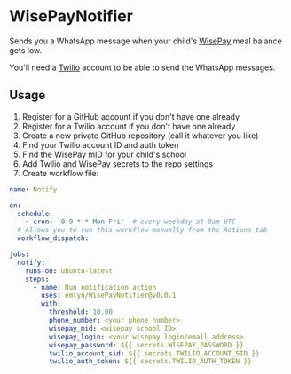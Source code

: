 # WisePayNotifier

Sends you a WhatsApp message when your child's
[WisePay](https://www.wisepay.co.uk/store/generic/parent_login.asp)
meal balance gets low.

You'll need a [Twilio](https://www.twilio.com/) account
to be able to send the WhatsApp messages.

## Usage

1. Register for a GitHub account if you don't have one already
1. Register for a Twilio account if you don't have one already
1. Create a new private GitHub repository (call it whatever you like)
1. Find your Twilio account ID and auth token
1. Find the WisePay mID for your child's school
1. Add Twilio and WisePay secrets to the repo settings
1. Create workflow file:

```yaml
name: Notify

on:
  schedule:
    - cron: '0 9 * * Mon-Fri'  # every weekday at 9am UTC
  # Allows you to run this workflow manually from the Actions tab
  workflow_dispatch:

jobs:
  notify:
    runs-on: ubuntu-latest
    steps:
      - name: Run notification action
        uses: emlyn/WisePayNotifier@v0.0.1
        with:
          threshold: 10.00
          phone_number: <your phone number>
          wisepay_mid: <wisepay school ID>
          wisepay_login: <your wisepay login/email address>
          wisepay_password: ${{ secrets.WISEPAY_PASSWORD }}
          twilio_account_sid: ${{ secrets.TWILIO_ACCOUNT_SID }}
          twilio_auth_token: ${{ secrets.TWILIO_AUTH_TOKEN }}
```